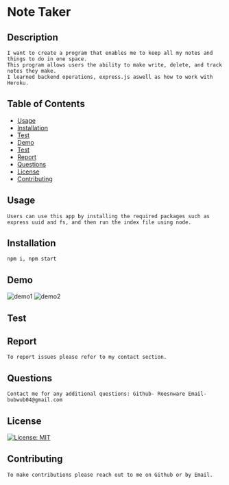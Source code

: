 # Note Taker
## Description
    
    I want to create a program that enables me to keep all my notes and things to do in one space.
    This program allows users the ability to make write, delete, and track notes they make.
    I learned backend operations, express.js aswell as how to work with Heroku.

## Table of Contents

- [Usage](#usage)
- [Installation](#installation)
- [Test](#test)
- [Demo](#demo)
- [Test](#test)
- [Report](#report)
- [Questions](#questions)
- [License](#license)
- [Contributing](#contributing)

## Usage
    
    Users can use this app by installing the required packages such as express uuid and fs, and then run the index file using node.

## Installation
    
    npm i, npm start

## Demo 

![demo1]()
![demo2]()

## Test

## Report

    To report issues please refer to my contact section.

## Questions

    Contact me for any additional questions: Github- Roesnware Email- bubwub04@gmail.com
    
## License

[![License: MIT](https://img.shields.io/badge/License-MIT-yellow.svg)](https://opensource.org/licenses/MIT)
    
## Contributing
    
    To make contributions please reach out to me on Github or by Email.
